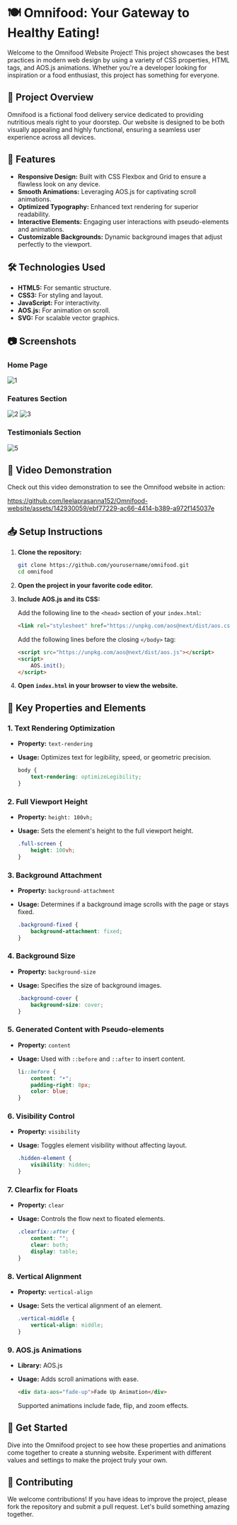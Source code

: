 # 🍽️ Omnifood: Your Gateway to Healthy Eating!

Welcome to the Omnifood Website Project! This project showcases the best practices in modern web design by using a variety of CSS properties, HTML tags, and AOS.js animations. Whether you're a developer looking for inspiration or a food enthusiast, this project has something for everyone.

## 🚀 Project Overview

Omnifood is a fictional food delivery service dedicated to providing nutritious meals right to your doorstep. Our website is designed to be both visually appealing and highly functional, ensuring a seamless user experience across all devices.

## 🌟 Features

- **Responsive Design:** Built with CSS Flexbox and Grid to ensure a flawless look on any device.
- **Smooth Animations:** Leveraging AOS.js for captivating scroll animations.
- **Optimized Typography:** Enhanced text rendering for superior readability.
- **Interactive Elements:** Engaging user interactions with pseudo-elements and animations.
- **Customizable Backgrounds:** Dynamic background images that adjust perfectly to the viewport.

## 🛠️ Technologies Used

- **HTML5:** For semantic structure.
- **CSS3:** For styling and layout.
- **JavaScript:** For interactivity.
- **AOS.js:** For animation on scroll.
- **SVG:** For scalable vector graphics.

## 📷 Screenshots

### Home Page

![1](https://github.com/leelaprasanna152/Omnifood-website/assets/142930059/86d89298-a344-4bdf-8ad8-8583aa2ccf43)

### Features Section

![2](https://github.com/leelaprasanna152/Omnifood-website/assets/142930059/d2551f35-8d2f-49fe-b10a-c2fe138eec9f)
![3](https://github.com/leelaprasanna152/Omnifood-website/assets/142930059/6d887dce-1b84-46ce-bcf2-41204b571685)

### Testimonials Section

![5](https://github.com/leelaprasanna152/Omnifood-website/assets/142930059/e79e1afa-5697-4bad-861d-a0ef0936bbdb)

## 🎥 Video Demonstration

Check out this video demonstration to see the Omnifood website in action:

https://github.com/leelaprasanna152/Omnifood-website/assets/142930059/ebf77229-ac66-4414-b389-a972f145037e

## 📥 Setup Instructions

1. **Clone the repository:**

    ```bash
    git clone https://github.com/yourusername/omnifood.git
    cd omnifood
    ```

2. **Open the project in your favorite code editor.**

3. **Include AOS.js and its CSS:**

    Add the following line to the `<head>` section of your `index.html`:

    ```html
    <link rel="stylesheet" href="https://unpkg.com/aos@next/dist/aos.css" />
    ```

    Add the following lines before the closing `</body>` tag:

    ```html
    <script src="https://unpkg.com/aos@next/dist/aos.js"></script>
    <script>
        AOS.init();
    </script>
    ```

4. **Open `index.html` in your browser to view the website.**

## 🎨 Key Properties and Elements

### 1. Text Rendering Optimization

- **Property:** `text-rendering`
- **Usage:** Optimizes text for legibility, speed, or geometric precision.

    ```css
    body {
        text-rendering: optimizeLegibility;
    }
    ```

### 2. Full Viewport Height

- **Property:** `height: 100vh;`
- **Usage:** Sets the element's height to the full viewport height.

    ```css
    .full-screen {
        height: 100vh;
    }
    ```

### 3. Background Attachment

- **Property:** `background-attachment`
- **Usage:** Determines if a background image scrolls with the page or stays fixed.

    ```css
    .background-fixed {
        background-attachment: fixed;
    }
    ```

### 4. Background Size

- **Property:** `background-size`
- **Usage:** Specifies the size of background images.

    ```css
    .background-cover {
        background-size: cover;
    }
    ```

### 5. Generated Content with Pseudo-elements

- **Property:** `content`
- **Usage:** Used with `::before` and `::after` to insert content.

    ```css
    li::before {
        content: "•";
        padding-right: 8px;
        color: blue;
    }
    ```

### 6. Visibility Control

- **Property:** `visibility`
- **Usage:** Toggles element visibility without affecting layout.

    ```css
    .hidden-element {
        visibility: hidden;
    }
    ```

### 7. Clearfix for Floats

- **Property:** `clear`
- **Usage:** Controls the flow next to floated elements.

    ```css
    .clearfix::after {
        content: "";
        clear: both;
        display: table;
    }
    ```

### 8. Vertical Alignment

- **Property:** `vertical-align`
- **Usage:** Sets the vertical alignment of an element.

    ```css
    .vertical-middle {
        vertical-align: middle;
    }
    ```

### 9. AOS.js Animations

- **Library:** AOS.js
- **Usage:** Adds scroll animations with ease.

    ```html
    <div data-aos="fade-up">Fade Up Animation</div>
    ```

    Supported animations include fade, flip, and zoom effects.

## 🎉 Get Started

Dive into the Omnifood project to see how these properties and animations come together to create a stunning website. Experiment with different values and settings to make the project truly your own.

## 🤝 Contributing

We welcome contributions! If you have ideas to improve the project, please fork the repository and submit a pull request. Let's build something amazing together.


